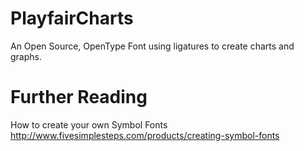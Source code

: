 PlayfairCharts
==============

An Open Source, OpenType Font using ligatures to create charts and graphs.

Further Reading
===============
How to create your own Symbol Fonts
http://www.fivesimplesteps.com/products/creating-symbol-fonts
